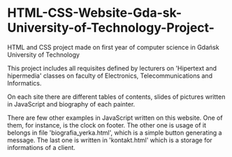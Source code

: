 # HTML-CSS-Website-Gda-sk-University-of-Technology-Project-
HTML and CSS project made on first year of computer science in Gdańsk University of Technology

This project includes all requisites defined by lecturers on 'Hipertext and hipermedia'
classes on faculty of Electronics, Telecommunications and Informatics.

On each site there are different tables of contents, slides of pictures written in JavaScript and biography of each
painter.


There are few other examples in JavaScript written on this website.
One of them, for instance, is the clock on footer.
The other one is usage of it belongs in file 'biografia_yerka.html', which is a simple button generating 
a message.
The last one is written in 'kontakt.html' which is a storage for informations of a client.

